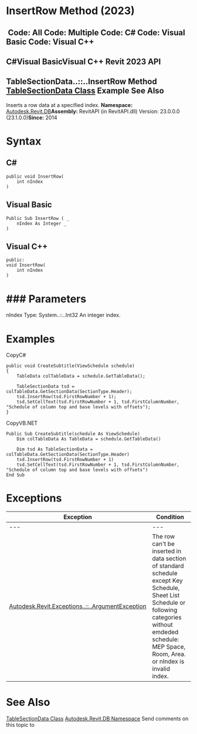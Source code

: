 # InsertRow Method (2023)

﻿
 Code: All Code: Multiple Code: C# Code: Visual Basic Code: Visual C++   
---  
C#Visual BasicVisual C++
Revit 2023 API  
---  
TableSectionData..::..InsertRow Method   
[TableSectionData Class](a0e6f821-5f53-1eb0-eba1-16554b3c0dc8.md "TableSectionData Class") Example See Also  
---  
Inserts a row data at a specified index. 
**Namespace:** [Autodesk.Revit.DB](87546ba7-461b-c646-cbb1-2cb8f5bff8b2.md "Autodesk.Revit.DB Namespace")**Assembly:** RevitAPI (in RevitAPI.dll) Version: 23.0.0.0 (23.1.0.0)**Since:** 2014 
# Syntax
C#  
---  
```text
public void InsertRow(
	int nIndex
)
```
  
Visual Basic  
---  
```text
Public Sub InsertRow ( _
	nIndex As Integer _
)
```
  
Visual C++  
---  
```text
public:
void InsertRow(
	int nIndex
)
```
  
# ### Parameters
nIndex
    Type: System..::..Int32 An integer index. 
# Examples
CopyC#
```text
public void CreateSubtitle(ViewSchedule schedule)
{
    TableData colTableData = schedule.GetTableData();

    TableSectionData tsd = colTableData.GetSectionData(SectionType.Header);
    tsd.InsertRow(tsd.FirstRowNumber + 1);
    tsd.SetCellText(tsd.FirstRowNumber + 1, tsd.FirstColumnNumber, "Schedule of column top and base levels with offsets");
}
```

CopyVB.NET
```text
Public Sub CreateSubtitle(schedule As ViewSchedule)
    Dim colTableData As TableData = schedule.GetTableData()

    Dim tsd As TableSectionData = colTableData.GetSectionData(SectionType.Header)
    tsd.InsertRow(tsd.FirstRowNumber + 1)
    tsd.SetCellText(tsd.FirstRowNumber + 1, tsd.FirstColumnNumber, "Schedule of column top and base levels with offsets")
End Sub
```

# Exceptions
| Exception | Condition |
| --- | --- |
| --- | --- |
| [Autodesk.Revit.Exceptions..::..ArgumentException](2e6e4206-97a8-dd4b-df5d-4269f4bb6088.md "ArgumentException Class") | The row can't be inserted in data section of standard schedule except Key Schedule, Sheet List Schedule or following categories without emdeded schedule: MEP Space, Room, Area. or nIndex is invalid index. |

# See Also
[TableSectionData Class](a0e6f821-5f53-1eb0-eba1-16554b3c0dc8.md "TableSectionData Class")
[Autodesk.Revit.DB Namespace](87546ba7-461b-c646-cbb1-2cb8f5bff8b2.md "Autodesk.Revit.DB Namespace")
Send comments on this topic to 